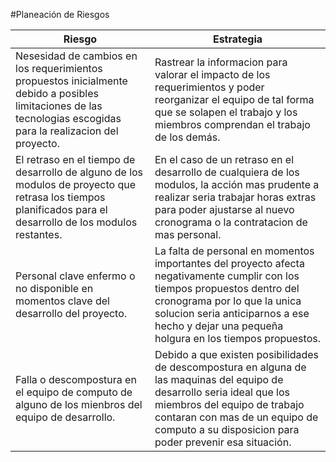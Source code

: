#Planeación de Riesgos


Riesgo|Estrategia
------|---------
Nesesidad de cambios en los requerimientos propuestos inicialmente debido a posibles limitaciones de las tecnologias escogidas para la realizacion del proyecto.|Rastrear la informacion para valorar el impacto de los requerimientos y poder reorganizar el equipo de tal forma que se solapen el trabajo y los miembros comprendan el trabajo de los demás.
El retraso en el tiempo de desarrollo de alguno de los modulos de proyecto que retrasa los tiempos planificados para el desarrollo de los modulos restantes.| En el caso de un retraso en el desarrollo de cualquiera de los modulos, la acción mas prudente a realizar seria trabajar horas extras para poder ajustarse al nuevo cronograma o la contratacion de mas personal.
Personal clave enfermo o no disponible en momentos clave del desarrollo del proyecto.| La falta de personal en momentos importantes del proyecto afecta negativamente cumplir con los tiempos propuestos dentro del cronograma por lo que la unica solucion seria anticiparnos a ese hecho y dejar una pequeña holgura en los tiempos propuestos.
Falla o descompostura en el equipo de computo de alguno de los mienbros del equipo de desarrollo.|Debido a que existen posibilidades de descompostura en alguna de las maquinas del equipo de desarrollo seria ideal que los miembros del equipo de trabajo contaran con mas de un equipo de computo a su disposicion para poder prevenir esa situación.
